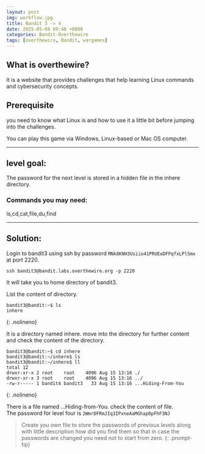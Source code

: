 ```yaml
---
layout: post
img: workflow.jpg
title: Bandit 3 -> 4
date: 2025-05-08 09:48 +0800
categories: Bandit-Overthewire
tags: [overthewire, Bandit, wargames]
---
```


## What is overthewire?
It is a website that provides challenges that help learning Linux commands and cybersecurity concepts.

## Prerequisite
you need to know what Linux is and how to use it a little bit before jumping into the challenges.

You can play this game via Windows, Linux-based or Mac OS computer.

---
## level goal:
The password for the next level is stored in a hidden file in the inhere directory.
### Commands you may need:
ls,cd,cat,file,du,find

---

## Solution:
Login to bandit3 using ssh by password `MNk8KNH3Usiio41PRUEoDFPqfxLPlSmx` at port 2220.
```ssh
ssh bandit3@bandit.labs.overthewire.org -p 2220
```
It will take you to home directory of bandit3.

List the content of directory.
```ssh
bandit3@bandit:~$ ls
inhere
```
{: .nolineno}


It is a directory named inhere. move into the directory for further content and check the content of the directory.

```ssh
bandit3@bandit:~$ cd inhere
bandit3@bandit:~/inhere$ ls
bandit3@bandit:~/inhere$ ll
total 12
drwxr-xr-x 2 root    root    4096 Aug 15 13:16 ./
drwxr-xr-x 3 root    root    4096 Aug 15 13:16 ../
-rw-r----- 1 bandit4 bandit3   33 Aug 15 13:16 ...Hiding-From-You
```
{: .nolineno}

There is a file named ...Hiding-from-You. check the content of file.  
The password for level four is `2WmrDFRmJIq3IPxneAaMGhap0pFhF3NJ`

> Create you own file to store the passwords of previous levels along with little description how did you find them so that in case the passwords are changed you need not to start from zero.
{: .prompt-tip}
